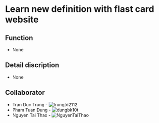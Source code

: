 # Learn new definition with flast card website
## Function
- None
## Detail discription
- None
## Collaborator
- Tran Duc Trung - ![trungtd2112](https://github.com/trungtd2112)
- Pham Tuan Dung - ![dungbk10t](https://github.com/dungbk10t)
- Nguyen Tai Thao - ![*NguyenTaiThao*](https://github.com/NguyenTaiThao)
